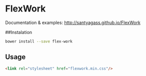 # FlexWork

Documentation & examples: http://santyagass.github.io/FlexWork

##Instalation

```bash
bower install --save flex-work
```

## Usage

```html
<link rel="stylesheet" href="flexwork.min.css"/>
```
